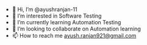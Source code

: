 - 👋 Hi, I’m @ayushranjan-11
- 👀 I’m interested in Software Testing 
- 🌱 I’m currently learning Automation Testing 
- 💞️ I’m looking to collaborate on Automation learning 
- 📫 How to reach me ayush.ranjan921@gmail.com

<!---
ayushranjan-11/ayushranjan-11 is a ✨ special ✨ repository because its `README.md` (this file) appears on your GitHub profile.
You can click the Preview link to take a look at your changes.
--->
